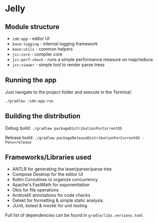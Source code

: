 # Jelly

## Module structure
- `ide:app` - editor UI
- `base:logging` - internal logging framework
- `base:utils` - common helpers
- `jcc:core` - compiler core
- `jcc:perf-check` - runs a simple performance measure on map/reduce
- `jcc:viewer` - simple tool to render parse trees

## Running the app
Just navigate to the project folder and execute in the Terminal:
```
./gradlew :ide:app:run
```

## Building the distribution

Debug build: `./gradlew packageDistributionForCurrentOS`

Release build: `./gradlew packageReleaseDistributionForCurrentOS -Penv=release`

## Frameworks/Libraries used
- ANTLR for generating the lexer/parser/parse tree
- Compose Desktop for the editor UI
- Kotlin Coroutines to organize concurrency
- Apache's FastMath for exponentiation
- Okio for file operations
- AndroidX annotations for code checks
- Detekt for formatting & simple static analysis.
- JUnit, kotest & mockk for unit testing

Full list of dependencies can be found in `gradle/libs.versions.toml`
